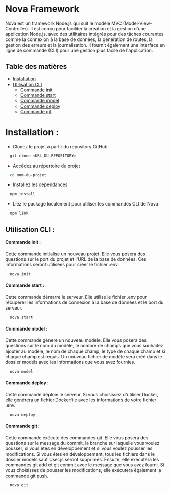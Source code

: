 
# Nova Framework

Nova est un framework Node.js qui suit le modèle MVC (Model-View-Controller). Il est conçu pour faciliter la création et la gestion d'une application Node.js, avec des utilitaires intégrés pour des tâches courantes comme la connexion à la base de données, la génération de routes, la gestion des erreurs et la journalisation. Il fournit également une interface en ligne de commande (CLI) pour une gestion plus facile de l'application.

## Table des matières

- [Installation](#installation)
- [Utilisation CLI](#utilisation-cli)
  - [Commande init](#commande-init)
  - [Commande start](#commande-start)
  - [Commande model](#commande-model)
  - [Commande deploy](#commande-deploy)
  - [Commande git](#commande-git)

# Installation :

- Clonez le projet à partir du repository GitHub

```bash
  git clone <URL_DU_REPOSITORY>
```

- Accédez au répertoire du projet

```bash
  cd nom-du-projet
```

- Installez les dépendances

```bash
  npm install
```

- Liez le package localement pour utiliser les commandes CLI de Nova

```bash
  npm link
```

## Utilisation CLI :

#### Commande init :

Cette commande initialise un nouveau projet. Elle vous posera des questions sur le port du projet et l'URL de la base de données. Ces informations seront utilisées pour créer le fichier .env.

```bash
  nova init
```

#### Commande start :

Cette commande démarre le serveur. Elle utilise le fichier .env pour récupérer les informations de connexion à la base de données et le port du serveur.

```bash
  nova start
```

#### Commande model :

Cette commande génère un nouveau modèle. Elle vous posera des questions sur le nom du modèle, le nombre de champs que vous souhaitez ajouter au modèle, le nom de chaque champ, le type de chaque champ et si chaque champ est requis. Un nouveau fichier de modèle sera créé dans le dossier models avec les informations que vous avez fournies.

```bash
  nova model
```

#### Commande deploy :

Cette commande déploie le serveur. Si vous choisissez d'utiliser Docker, elle générera un fichier Dockerfile avec les informations de votre fichier .env.

```bash
  nova deploy
```

#### Commande git :

Cette commande exécute des commandes git. Elle vous posera des questions sur le message du commit, la branche sur laquelle vous voulez pousser, si vous êtes en développement et si vous voulez pousser les modifications. Si vous êtes en développement, tous les fichiers dans le dossier models sauf User.js seront supprimés. Ensuite, elle exécutera les commandes git add et git commit avec le message que vous avez fourni. Si vous choisissez de pousser les modifications, elle exécutera également la commande git push.

```bash
  nova git
```